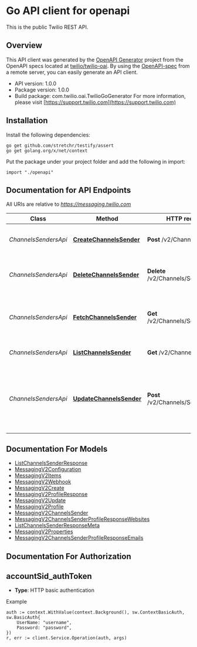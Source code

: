 # Go API client for openapi

This is the public Twilio REST API.

## Overview
This API client was generated by the [OpenAPI Generator](https://openapi-generator.tech) project from the OpenAPI specs located at [twilio/twilio-oai](https://github.com/twilio/twilio-oai/tree/main/spec).  By using the [OpenAPI-spec](https://www.openapis.org/) from a remote server, you can easily generate an API client.

- API version: 1.0.0
- Package version: 1.0.0
- Build package: com.twilio.oai.TwilioGoGenerator
For more information, please visit [https://support.twilio.com](https://support.twilio.com)

## Installation

Install the following dependencies:

```shell
go get github.com/stretchr/testify/assert
go get golang.org/x/net/context
```

Put the package under your project folder and add the following in import:

```golang
import "./openapi"
```

## Documentation for API Endpoints

All URIs are relative to *https://messaging.twilio.com*

Class | Method | HTTP request | Description
------------ | ------------- | ------------- | -------------
*ChannelsSendersApi* | [**CreateChannelsSender**](docs/ChannelsSendersApi.md#createchannelssender) | **Post** /v2/Channels/Senders | Create a new sender of WhatsApp.
*ChannelsSendersApi* | [**DeleteChannelsSender**](docs/ChannelsSendersApi.md#deletechannelssender) | **Delete** /v2/Channels/Senders/{Sid} | Delete a specific sender by its unique identifier.
*ChannelsSendersApi* | [**FetchChannelsSender**](docs/ChannelsSendersApi.md#fetchchannelssender) | **Get** /v2/Channels/Senders/{Sid} | Retrieve details of a specific sender by its unique identifier.
*ChannelsSendersApi* | [**ListChannelsSender**](docs/ChannelsSendersApi.md#listchannelssender) | **Get** /v2/Channels/Senders | Get a list of Senders for an account.
*ChannelsSendersApi* | [**UpdateChannelsSender**](docs/ChannelsSendersApi.md#updatechannelssender) | **Post** /v2/Channels/Senders/{Sid} | Update a specific sender information like OTP Code, Webhook, Profile information.


## Documentation For Models

 - [ListChannelsSenderResponse](docs/ListChannelsSenderResponse.md)
 - [MessagingV2Configuration](docs/MessagingV2Configuration.md)
 - [MessagingV2Items](docs/MessagingV2Items.md)
 - [MessagingV2Webhook](docs/MessagingV2Webhook.md)
 - [MessagingV2Create](docs/MessagingV2Create.md)
 - [MessagingV2ProfileResponse](docs/MessagingV2ProfileResponse.md)
 - [MessagingV2Update](docs/MessagingV2Update.md)
 - [MessagingV2Profile](docs/MessagingV2Profile.md)
 - [MessagingV2ChannelsSender](docs/MessagingV2ChannelsSender.md)
 - [MessagingV2ChannelsSenderProfileResponseWebsites](docs/MessagingV2ChannelsSenderProfileResponseWebsites.md)
 - [ListChannelsSenderResponseMeta](docs/ListChannelsSenderResponseMeta.md)
 - [MessagingV2Properties](docs/MessagingV2Properties.md)
 - [MessagingV2ChannelsSenderProfileResponseEmails](docs/MessagingV2ChannelsSenderProfileResponseEmails.md)


## Documentation For Authorization



## accountSid_authToken

- **Type**: HTTP basic authentication

Example

```golang
auth := context.WithValue(context.Background(), sw.ContextBasicAuth, sw.BasicAuth{
    UserName: "username",
    Password: "password",
})
r, err := client.Service.Operation(auth, args)
```

